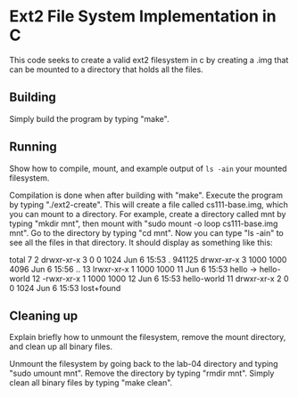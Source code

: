 # Ext2 File System Implementation in C

This code seeks to create a valid ext2 filesystem in c by creating a .img that
can be mounted to a directory that holds all the files.

## Building

Simply build the program by typing "make".

## Running

Show how to compile, mount, and example output of `ls -ain` your mounted
filesystem.

Compilation is done when after building with "make". Execute the program by
typing "./ext2-create". This will create a file called cs111-base.img, which
you can mount to a directory. For example, create a directory called mnt by
typing "mkdir mnt", then mount with "sudo mount -o loop cs111-base.img mnt".
Go to the directory by typing "cd mnt". Now you can type "ls -ain" to see all
the files in that directory. It should display as something like this:

total 7
     2 drwxr-xr-x 3    0    0 1024 Jun  6 15:53 .
941125 drwxr-xr-x 3 1000 1000 4096 Jun  6 15:56 ..
    13 lrwxr-xr-x 1 1000 1000   11 Jun  6 15:53 hello -> hello-world
    12 -rwxr-xr-x 1 1000 1000   12 Jun  6 15:53 hello-world
    11 drwxr-xr-x 2    0    0 1024 Jun  6 15:53 lost+found


## Cleaning up

Explain briefly how to unmount the filesystem, remove the mount directory, and
clean up all binary files.

Unmount the filesystem by going back to the lab-04 directory and typing
"sudo umount mnt". Remove the directory by typing "rmdir mnt". Simply clean
all binary files by typing "make clean".
